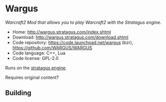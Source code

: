 # Wargus

_Warcraft2 Mod that allows you to play Warcraft2 with the Stratagus engine._

- Home: http://wargus.stratagus.com/index.shtml
- Download: http://wargus.stratagus.com/download.shtml
- Code repository: https://code.launchpad.net/wargus (bzr), https://github.com/WARGUS/WARGUS
- Code language: C++, Lua
- Code license: GPL-2.0

Runs on the [stratagus engine](http://forums.stratagus.com/).

Requires original content?

## Building

